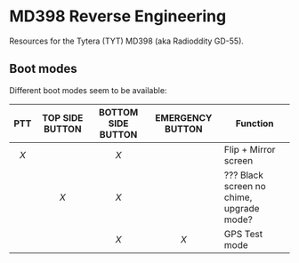 # MD398 Reverse Engineering

Resources for the Tytera (TYT) MD398 (aka Radioddity GD-55).

## Boot modes

Different boot modes seem to be available:


| PTT | TOP SIDE BUTTON | BOTTOM SIDE BUTTON | EMERGENCY BUTTON | Function |
|:---:|:---------------:|:------------------:|:----------------:| -------- |
| *X* |                 | *X* |    | Flip + Mirror screen | 
|     | *X*             | *X* |    | ??? Black screen no chime, upgrade mode? |
|     |                 | *X* | *X* | GPS Test mode |
